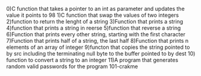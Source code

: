 0)C function that takes a pointer to an int as parameter and 
  updates the value it points to 98
1)C function that swap the values of two integers
2)function to return the lenght of a string
3)Function that prints a string
4)function that prints a string in reerse
5)function that reverse a string
6)Function that prints every other string, starting with the first character
7)Function that prints half of a string, the last half
8)Function that prints n elements of an array of integer
9)functon that copies the string pointed to by src including the
  terminating null byte to the buffer pointed to by dest
10) function to convert a string to an integer
11)A program that generates random valid passwords for the program 101-crakme

